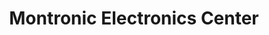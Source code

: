 ---
title: "Montronic Electronics Center"
url: /manila/montronic-electronics-center/
shop: Elektronik
---